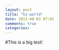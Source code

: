 ```yaml
---
layout: post
title: "hi-world"
date: 2013-08-03 07:01
comments: true
categories: 
---
```

#This is a big test!
